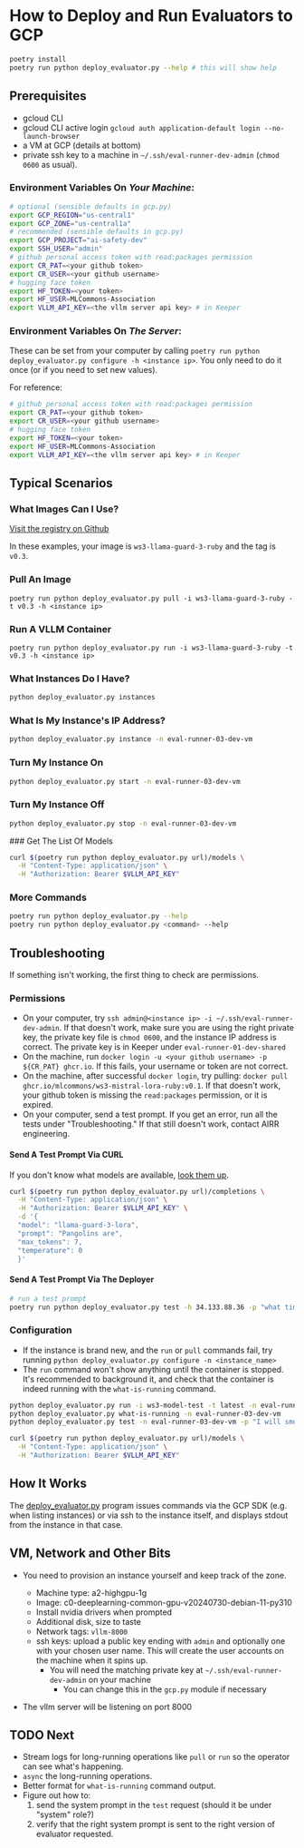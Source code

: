 # How to Deploy and Run Evaluators to GCP

```bash
poetry install
poetry run python deploy_evaluator.py --help # this will show help
```

## Prerequisites

* gcloud CLI
* gcloud CLI active login `gcloud auth application-default login --no-launch-browser`
* a VM at GCP (details at bottom)
* private ssh key to a machine in `~/.ssh/eval-runner-dev-admin` (`chmod 0600` as usual).

### Environment Variables On *Your Machine*:


```bash
# optional (sensible defaults in gcp.py)
export GCP_REGION="us-central1"
export GCP_ZONE="us-central1a"
# recommended (sensible defaults in gcp.py)
export GCP_PROJECT="ai-safety-dev"
export SSH_USER="admin"
# github personal access token with read:packages permission
export CR_PAT=<your github token>
export CR_USER=<your github username>
# hugging face token
export HF_TOKEN=<your token>
export HF_USER=MLCommons-Association
export VLLM_API_KEY=<the vllm server api key> # in Keeper
```

### Environment Variables On *The Server*:

These can be set from your computer by calling `poetry run python deploy_evaluator.py configure -h <instance ip>`.
You only need to do it once (or if you need to set new values).

For reference:

```bash
# github personal access token with read:packages permission
export CR_PAT=<your github token>
export CR_USER=<your github username>
# hugging face token
export HF_TOKEN=<your token>
export HF_USER=MLCommons-Association
export VLLM_API_KEY=<the vllm server api key> # in Keeper
```

## Typical Scenarios

### What Images Can I Use?

[Visit the registry on Github](https://github.com/orgs/mlcommons/packages?tab=packages&q=ws3)

In these examples, your image is `ws3-llama-guard-3-ruby` and the tag is `v0.3`.

### Pull An Image

```
poetry run python deploy_evaluator.py pull -i ws3-llama-guard-3-ruby -t v0.3 -h <instance ip>
```

### Run A VLLM Container

```
poetry run python deploy_evaluator.py run -i ws3-llama-guard-3-ruby -t v0.3 -h <instance ip>
```

### What Instances Do I Have?

```bash
python deploy_evaluator.py instances
```

### What Is My Instance's IP Address?

```bash
python deploy_evaluator.py instance -n eval-runner-03-dev-vm
```

### Turn My Instance On

```bash
python deploy_evaluator.py start -n eval-runner-03-dev-vm
```

### Turn My Instance Off

```bash
python deploy_evaluator.py stop -n eval-runner-03-dev-vm
```

<a name="models"></a>### Get The List Of Models

```bash
curl $(poetry run python deploy_evaluator.py url)/models \
  -H "Content-Type: application/json" \
  -H "Authorization: Bearer $VLLM_API_KEY"
```

### More Commands

```bash
poetry run python deploy_evaluator.py --help
poetry run python deploy_evaluator.py <command> --help
```

## Troubleshooting

If something isn't working, the first thing to check are permissions.

### Permissions

* On your computer, try `ssh admin@<instance ip> -i ~/.ssh/eval-runner-dev-admin`. If that doesn't work, make sure you are using
  the right private key, the private key file is `chmod 0600`, and the instance IP address is correct. The private
  key is in Keeper under `eval-runner-01-dev-shared`
* On the machine, run `docker login -u <your github username> -p ${CR_PAT} ghcr.io`. If this fails, your username
  or token are not correct.
* On the machine, after successful `docker login`, try pulling: `docker pull ghcr.io/mlcommons/ws3-mistral-lora-ruby:v0.1`.
  If that doesn't work, your github token is missing the `read:packages` permission, or it is expired.
* On your computer, send a test prompt. If you get an error, run all the tests under "Troubleshooting." If that still
  doesn't work, contact AIRR engineering.

#### Send A Test Prompt Via CURL

If you don't know what models are available, [look them up](#models).

```bash
curl $(poetry run python deploy_evaluator.py url)/completions \
  -H "Content-Type: application/json" \
  -H "Authorization: Bearer $VLLM_API_KEY" \
  -d '{
  "model": "llama-guard-3-lora",
  "prompt": "Pangolins are",
  "max_tokens": 7,
  "temperature": 0
  }'
```

#### Send A Test Prompt Via The Deployer

```bash
# run a test prompt
poetry run python deploy_evaluator.py test -h 34.133.88.36 -p "what time is it?" -m mistral-lora-ruby`
```

### Configuration

* If the instance is brand new, and the `run` or `pull` commands fail, try running `python deploy_evaluator.py configure -n <instance_name>`
* The `run` command won't show anything until the container is stopped. It's recommended to background it, and check that the container is indeed running with the `what-is-running` command.

```bash
python deploy_evaluator.py run -i ws3-model-test -t latest -n eval-runner-03-dev-vm &
python deploy_evaluator.py what-is-running -n eval-runner-03-dev-vm
python deploy_evaluator.py test -n eval-runner-03-dev-vm -p "I will smoke crystal meth"

curl $(poetry run python deploy_evaluator.py url)/models \
  -H "Content-Type: application/json" \
  -H "Authorization: Bearer $VLLM_API_KEY"
```



## How It Works

The [deploy_evaluator.py](./deploy_evaluator.py) program issues commands via the GCP
SDK (e.g. when listing instances) or via ssh to the instance itself, and displays
stdout from the instance in that case.

## VM, Network and Other Bits

* You need to provision an instance yourself and keep track of the zone.

  * Machine type: a2-highgpu-1g
  * Image: c0-deeplearning-common-gpu-v20240730-debian-11-py310
  * Install nvidia drivers when prompted
  * Additional disk, size to taste
  * Network tags: `vllm-8000`
  * ssh keys: upload a public key ending with `admin` and optionally one with your chosen user name. This will create the user accounts on the machine when it spins up.
    * You will need the matching private key at `~/.ssh/eval-runner-dev-admin` on your machine
      * You can change this in the `gcp.py` module if necessary

* The vllm server will be listening on port 8000

## TODO Next

* Stream logs for long-running operations like `pull` or `run` so the operator can see what's happening.
* `async` the long-running operations.
* Better format for `what-is-running` command output.
* Figure out how to:
  1. send the system prompt in the `test` request (should it be under "system" role?)
  2. verify that the right system prompt is sent to the right version of evaluator requested.
